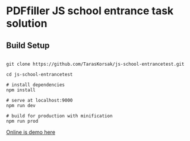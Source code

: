 # PDFfiller JS school entrance task solution 


## Build Setup

``` 

git clone https://github.com/TarasKorsak/js-school-entrancetest.git

cd js-school-entrancetest

# install dependencies
npm install

# serve at localhost:9000
npm run dev

# build for production with minification
npm run prod
```


[Online is demo here](https://abzchallenge.ml)
